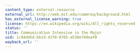 ```yaml
---
content_type: external-resource
external_url: http://web.mit.edu/commreq/background.html
has_external_license_warning: true
license: https://en.wikipedia.org/wiki/All_rights_reserved
status: ''
title: Communication Intensive in the Major
uid: 1c94d45d-bb1d-4370-8765-a538e749eaf0
wayback_url: ''
---
```

